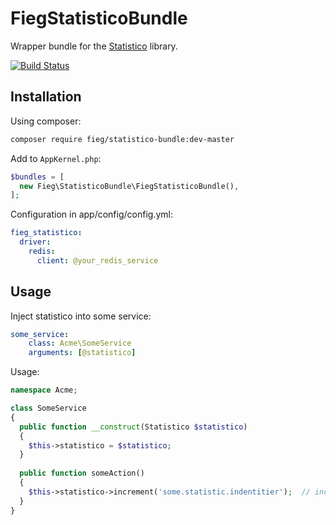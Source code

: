 FiegStatisticoBundle
====================

Wrapper bundle for the [Statistico](https://github.com/fieg/statistico) library.

[![Build Status](https://travis-ci.org/fieg/statistico-bundle.png?branch=master)](https://travis-ci.org/fieg/statistico-bundle)

Installation
------------

Using composer:

```sh
composer require fieg/statistico-bundle:dev-master
```

Add to `AppKernel.php`:

```php
$bundles = [
  new Fieg\StatisticoBundle\FiegStatisticoBundle(),
];
```

Configuration in app/config/config.yml:

```yaml
fieg_statistico:
  driver:
    redis:
      client: @your_redis_service
```

Usage
-----

Inject statistico into some service:

```yaml
some_service:
    class: Acme\SomeService
    arguments: [@statistico]
```

Usage:

```php
namespace Acme;

class SomeService
{
  public function __construct(Statistico $statistico)
  {
    $this->statistico = $statistico;
  }
  
  public function someAction()
  {
    $this->statistico->increment('some.statistic.indentitier');  // increases the statistic with 1
  }
}
```
